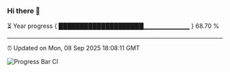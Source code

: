 ### Hi there 👋

⏳ Year progress { ████████████████████▁▁▁▁▁▁▁▁▁▁ } 68.70 %

---

⏰ Updated on Mon, 08 Sep 2025 18:08:11 GMT

![Progress Bar CI](https://github.com/liununu/liununu/workflows/Progress%20Bar%20CI/badge.svg)
